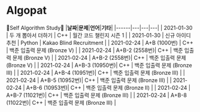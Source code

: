 # Algopat

🍒Self Algorithm Study🍒
|**날짜**|**문제**|**언어**|**기타**|
|------|---|---|---|
| 2021-01-30 | 두 개 뽑아서 더하기 | C++ | 월간 코드 챌린지 시즌 1 |
| 2021-01-30 | 신규 아이디 추천 | Python | Kakao Blind Recruitment |
| 2021-02-24 | A+B (1000번) | C++ | 백준 입출력 문제 (Bronze V) |
| 2021-02-24 | A+B-2 (2558번)| C++ | 백준 입출력 문제 (Bronze V) |
| 2021-02-24 | A+B-2 (2558번)| C++ | 백준 입출력 문제 (Bronze V) |
| 2021-02-24 | A+B-3 (10950번)| C++ | 백준 입출력 문제 (Bronze III) |
| 2021-02-24 | A+B-4 (10951번)| C++ | 백준 입출력 문제 (Bronze III) |
| 2021-02-24 | A+B-5 (10952번)| C++ | 백준 입출력 문제 (Bronze III) |
| 2021-02-24 | A+B-6 (10953번)| C++ | 백준 입출력 문제 (Bronze II) |
| 2021-02-24 | A+B-7 (11021번)| C++ | 백준 입출력 문제 (Bronze III) |
| 2021-02-24 | A+B-8 (11022번)| C++ | 백준 입출력 문제 (Bronze III) |
